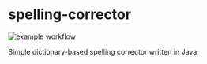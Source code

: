# spelling-corrector

![example workflow](https://github.com/goromal/spelling-corrector/actions/workflows/test.yml/badge.svg)

Simple dictionary-based spelling corrector written in Java.
